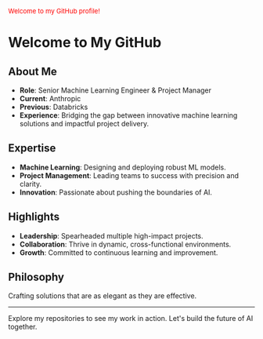 <span style="color:red; font-size:small;">Welcome to my GitHub profile!</span>

# Welcome to My GitHub

## About Me

- **Role**: Senior Machine Learning Engineer & Project Manager
- **Current**: Anthropic
- **Previous**: Databricks
- **Experience**: Bridging the gap between innovative machine learning solutions and impactful project delivery.

## Expertise

- **Machine Learning**: Designing and deploying robust ML models.
- **Project Management**: Leading teams to success with precision and clarity.
- **Innovation**: Passionate about pushing the boundaries of AI.

## Highlights

- **Leadership**: Spearheaded multiple high-impact projects.
- **Collaboration**: Thrive in dynamic, cross-functional environments.
- **Growth**: Committed to continuous learning and improvement.

## Philosophy

Crafting solutions that are as elegant as they are effective.

---

Explore my repositories to see my work in action. Let's build the future of AI together.
